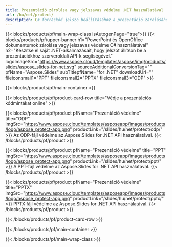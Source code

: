 ```yaml
---
title: Prezentáció zárolása vagy jelszavas védelme .NET használatával
url: /hu/net/protect/
description: C# forráskód jelszó beállításához a prezentáció zárolásához
---
```


{{< blocks/products/pf/main-wrap-class isAutogenPage="true">}}
{{< blocks/products/pf/upper-banner h1="PowerPoint és OpenOffice dokumentumok zárolása vagy jelszavas védelme C# használatával" h2="Készítse el saját .NET-alkalmazásait, hogy jelszót állítson be a prezentációkhoz szerveroldali API-k segítségével." logoImageSrc="https://www.aspose.cloud/templates/aspose/img/products/slides/aspose_slides-for-net.svg" sourceAdditionalConversionTag="" pfName="Aspose.Slides" subTitlepfName="for .NET" downloadUrl="" fileiconsmall1="PPT" fileiconsmall2="PPTX" fileiconsmall3="ODP" >}}

{{< blocks/products/pf/main-container >}}

{{< blocks/products/pf/product-card-row title="Védje a prezentációs kódmintákat online" >}}

{{< blocks/products/pf/product pfName="Prezentáció védelme" title="ODP" imgSrc="https://www.aspose.cloud/templates/asposeapp/images/products/logo/aspose_protect-app.png" productLink="/slides/hu/net/protect/odp/" >}}
Az ODP-fájl védelme az Aspose.Slides for .NET API használatával.
{{< /blocks/products/pf/product >}}

{{< blocks/products/pf/product pfName="Prezentáció védelme" title="PPT" imgSrc="https://www.aspose.cloud/templates/asposeapp/images/products/logo/aspose_protect-app.png" productLink="/slides/hu/net/protect/ppt/" >}}
A PPT-fájl védelme az Aspose.Slides for .NET API használatával.
{{< /blocks/products/pf/product >}}

{{< blocks/products/pf/product pfName="Prezentáció védelme" title="PPTX" imgSrc="https://www.aspose.cloud/templates/asposeapp/images/products/logo/aspose_protect-app.png" productLink="/slides/hu/net/protect/pptx/" >}}
PPTX fájl védelme az Aspose.Slides for .NET API használatával.
{{< /blocks/products/pf/product >}}



{{< /blocks/products/pf/product-card-row >}}

{{< /blocks/products/pf/main-container >}}
    
{{< /blocks/products/pf/main-wrap-class >}}